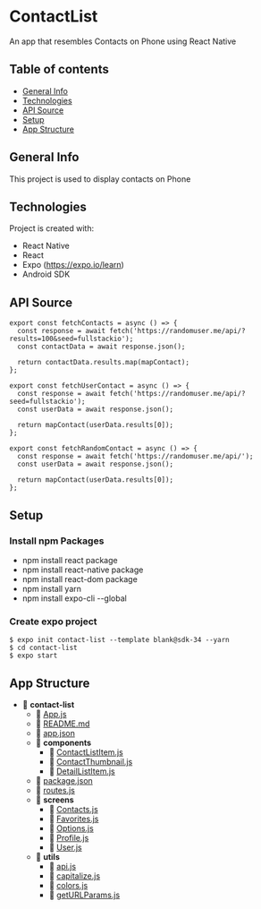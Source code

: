 # ContactList

An app that resembles Contacts on Phone using React Native

## Table of contents

- [General Info](#general-info)
- [Technologies](#technolgies)
- [API Source](#ap_source)
- [Setup](#setup)
- [App Structure](#directory)

## General Info

This project is used to display contacts on Phone

## Technologies

Project is created with:

- React Native
- React
- Expo (https://expo.io/learn)
- Android SDK

## API Source

```
export const fetchContacts = async () => {
  const response = await fetch('https://randomuser.me/api/?results=100&seed=fullstackio');
  const contactData = await response.json();

  return contactData.results.map(mapContact);
};

export const fetchUserContact = async () => {
  const response = await fetch('https://randomuser.me/api/?seed=fullstackio');
  const userData = await response.json();

  return mapContact(userData.results[0]);
};

export const fetchRandomContact = async () => {
  const response = await fetch('https://randomuser.me/api/');
  const userData = await response.json();

  return mapContact(userData.results[0]);
};
```

## Setup

### Install npm Packages

- npm install react package
- npm install react-native package
- npm install react-dom package
- npm install yarn
- npm install expo-cli --global

### Create expo project

```
$ expo init contact-list --template blank@sdk-34 --yarn
$ cd contact-list
$ expo start
```

## App Structure

- 📂 **contact\-list**
  - 📄 [App.js](App.js)
  - 📄 [README.md](README.md)
  - 📄 [app.json](app.json)
  - 📂 **components**
    - 📄 [ContactListItem.js](components/ContactListItem.js)
    - 📄 [ContactThumbnail.js](components/ContactThumbnail.js)
    - 📄 [DetailListItem.js](components/DetailListItem.js)
  - 📄 [package.json](package.json)
  - 📄 [routes.js](routes.js)
  - 📂 **screens**
    - 📄 [Contacts.js](screens/Contacts.js)
    - 📄 [Favorites.js](screens/Favorites.js)
    - 📄 [Options.js](screens/Options.js)
    - 📄 [Profile.js](screens/Profile.js)
    - 📄 [User.js](screens/User.js)
  - 📂 **utils**
    - 📄 [api.js](utils/api.js)
    - 📄 [capitalize.js](utils/capitalize.js)
    - 📄 [colors.js](utils/colors.js)
    - 📄 [getURLParams.js](utils/getURLParams.js)

```

```
